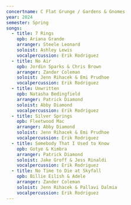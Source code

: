 ```yaml
---
concertname: C Flat Grunge / Gardens & Gnomes
year: 2024
semester: Spring
songs:
  - title: 7 Rings
    opb: Ariana Grande
    arranger: Steele Leonard
    soloist: Ashley Lewis
    vocalpercussion: Erik Rodriguez
  - title: No Air
    opb: Jordin Sparks & Chris Brown
    arranger: Zander Coleman
    soloist: Jenn Rihacek & Emi Prudhoe
    vocalpercussion: Erik Rodriguez
  - title: Unwritten
    opb: Natasha Bedingfield
    arranger: Patrick Diamond
    soloist: Abby Diamond
    vocalpercussion: Erik Rodriguez
  - title: Silver Springs
    opb: Fleetwood Mac
    arranger: Abby Diamond
    soloist: Jenn Rihacek & Emi Prudhoe
    vocalpercussion: Erik Rodriguez
  - title: Somebody That I Used to Know
    opb: Gotye & Kimbra
    arranger: Patrick Diamond
    soloist: Jake Groff & Jess Rinaldi
    vocalpercussion: Erik Rodriguez
  - title: No Time to Die at Skyfall
    opb: Billie Eilish & Adele
    arranger: Zander Coleman
    soloist: Jenn Rihacek & Pallavi Dalmia
    vocalpercussion: Erik Rodriguez
---
```

